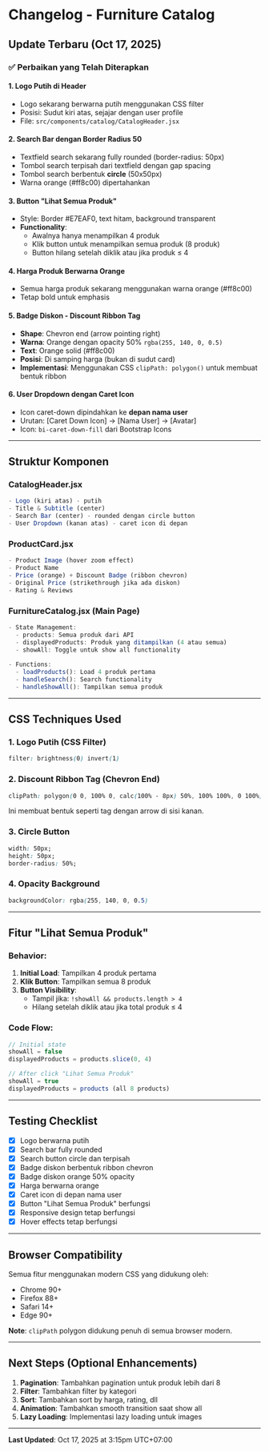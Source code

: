 # Changelog - Furniture Catalog

## Update Terbaru (Oct 17, 2025)

### ✅ Perbaikan yang Telah Diterapkan

#### 1. **Logo Putih di Header**
- Logo sekarang berwarna putih menggunakan CSS filter
- Posisi: Sudut kiri atas, sejajar dengan user profile
- File: `src/components/catalog/CatalogHeader.jsx`

#### 2. **Search Bar dengan Border Radius 50**
- Textfield search sekarang fully rounded (border-radius: 50px)
- Tombol search terpisah dari textfield dengan gap spacing
- Tombol search berbentuk **circle** (50x50px)
- Warna orange (#ff8c00) dipertahankan

#### 3. **Button "Lihat Semua Produk"**
- Style: Border #E7EAF0, text hitam, background transparent
- **Functionality**: 
  - Awalnya hanya menampilkan 4 produk
  - Klik button untuk menampilkan semua produk (8 produk)
  - Button hilang setelah diklik atau jika produk ≤ 4

#### 4. **Harga Produk Berwarna Orange**
- Semua harga produk sekarang menggunakan warna orange (#ff8c00)
- Tetap bold untuk emphasis

#### 5. **Badge Diskon - Discount Ribbon Tag**
- **Shape**: Chevron end (arrow pointing right)
- **Warna**: Orange dengan opacity 50% `rgba(255, 140, 0, 0.5)`
- **Text**: Orange solid (#ff8c00)
- **Posisi**: Di samping harga (bukan di sudut card)
- **Implementasi**: Menggunakan CSS `clipPath: polygon()` untuk membuat bentuk ribbon

#### 6. **User Dropdown dengan Caret Icon**
- Icon caret-down dipindahkan ke **depan nama user**
- Urutan: [Caret Down Icon] → [Nama User] → [Avatar]
- Icon: `bi-caret-down-fill` dari Bootstrap Icons

---

## Struktur Komponen

### CatalogHeader.jsx
```jsx
- Logo (kiri atas) - putih
- Title & Subtitle (center)
- Search Bar (center) - rounded dengan circle button
- User Dropdown (kanan atas) - caret icon di depan
```

### ProductCard.jsx
```jsx
- Product Image (hover zoom effect)
- Product Name
- Price (orange) + Discount Badge (ribbon chevron)
- Original Price (strikethrough jika ada diskon)
- Rating & Reviews
```

### FurnitureCatalog.jsx (Main Page)
```jsx
- State Management:
  - products: Semua produk dari API
  - displayedProducts: Produk yang ditampilkan (4 atau semua)
  - showAll: Toggle untuk show all functionality
  
- Functions:
  - loadProducts(): Load 4 produk pertama
  - handleSearch(): Search functionality
  - handleShowAll(): Tampilkan semua produk
```

---

## CSS Techniques Used

### 1. **Logo Putih (CSS Filter)**
```css
filter: brightness(0) invert(1)
```

### 2. **Discount Ribbon Tag (Chevron End)**
```css
clipPath: polygon(0 0, 100% 0, calc(100% - 8px) 50%, 100% 100%, 0 100%)
```
Ini membuat bentuk seperti tag dengan arrow di sisi kanan.

### 3. **Circle Button**
```css
width: 50px;
height: 50px;
border-radius: 50%;
```

### 4. **Opacity Background**
```css
backgroundColor: rgba(255, 140, 0, 0.5)
```

---

## Fitur "Lihat Semua Produk"

### Behavior:
1. **Initial Load**: Tampilkan 4 produk pertama
2. **Klik Button**: Tampilkan semua 8 produk
3. **Button Visibility**: 
   - Tampil jika: `!showAll && products.length > 4`
   - Hilang setelah diklik atau jika total produk ≤ 4

### Code Flow:
```javascript
// Initial state
showAll = false
displayedProducts = products.slice(0, 4)

// After click "Lihat Semua Produk"
showAll = true
displayedProducts = products (all 8 products)
```

---

## Testing Checklist

- [x] Logo berwarna putih
- [x] Search bar fully rounded
- [x] Search button circle dan terpisah
- [x] Badge diskon berbentuk ribbon chevron
- [x] Badge diskon orange 50% opacity
- [x] Harga berwarna orange
- [x] Caret icon di depan nama user
- [x] Button "Lihat Semua Produk" berfungsi
- [x] Responsive design tetap berfungsi
- [x] Hover effects tetap berfungsi

---

## Browser Compatibility

Semua fitur menggunakan modern CSS yang didukung oleh:
- Chrome 90+
- Firefox 88+
- Safari 14+
- Edge 90+

**Note**: `clipPath` polygon didukung penuh di semua browser modern.

---

## Next Steps (Optional Enhancements)

1. **Pagination**: Tambahkan pagination untuk produk lebih dari 8
2. **Filter**: Tambahkan filter by kategori
3. **Sort**: Tambahkan sort by harga, rating, dll
4. **Animation**: Tambahkan smooth transition saat show all
5. **Lazy Loading**: Implementasi lazy loading untuk images

---

**Last Updated**: Oct 17, 2025 at 3:15pm UTC+07:00
